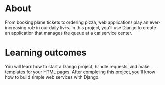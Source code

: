#  About
From booking plane tickets to ordering pizza, web applications play an ever-increasing role in our daily lives. In this project, you'll use Django to create an application that manages the queue at a car service center.
#  Learning outcomes
You will learn how to start a Django project, handle requests, and make templates for your HTML pages. After completing this project, you'll know how to build simple web services with Django.
